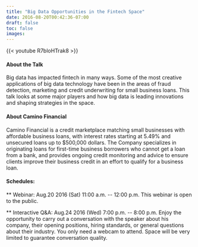 ```yaml
---
title: "Big Data Opportunities in the Fintech Space"
date: 2016-08-20T00:42:36-07:00
draft: false
toc: false
images:
---
```


{{< youtube R7bloHTrak8 >}}

#### About the Talk
Big data has impacted fintech in many ways. Some of the most creative applications of big data technology have been in the areas of fraud detection, marketing and credit underwriting for small business loans. This talk looks at some major players and how big data is leading innovations and shaping strategies in the space.

#### About Camino Financial
Camino Financial is a credit marketplace matching small businesses with affordable business loans, with interest rates starting at 5.49% and unsecured loans up to $500,000 dollars. The Company specializes in originating loans for first-time business borrowers who cannot get a loan from a bank, and provides ongoing credit monitoring and advice to ensure clients improve their business credit in an effort to qualify for a business loan.

#### Schedules:
** Webinar: Aug.20 2016 (Sat) 11:00 a.m. -- 12:00 p.m.
This webinar is open to the public.

** Interactive Q&A: Aug.24 2016 (Wed) 7:00 p.m. -- 8:00 p.m.
Enjoy the opportunity to carry out a conversation with the speaker about his company, their opening positions, hiring standards, or general questions about their industry. You only need a webcam to attend. Space will be very limited to guarantee conversation quality. 